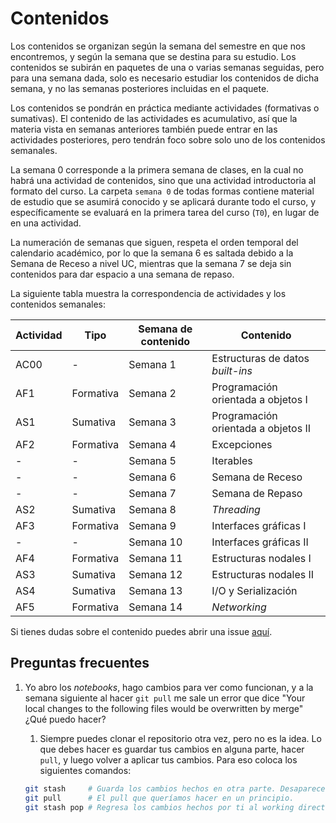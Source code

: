 # Contenidos

Los contenidos se organizan según la semana del semestre en que nos encontremos, y según la semana que se destina para su estudio. Los contenidos se subirán en paquetes de una o varias semanas seguidas, pero para una semana dada, solo es necesario estudiar los contenidos de dicha semana, y no las semanas posteriores incluidas en el paquete.

Los contenidos se pondrán en práctica mediante actividades (formativas o sumativas). El contenido de las actividades es acumulativo, así que la materia vista en semanas anteriores también puede entrar en las actividades posteriores, pero tendrán foco sobre solo uno de los contenidos semanales.

La semana 0 corresponde a la primera semana de clases, en la cual no habrá una actividad de contenidos, sino que una actividad introductoria al formato del curso. La carpeta `semana 0` de todas formas contiene material de estudio que se asumirá conocido y se aplicará durante todo el curso, y específicamente se evaluará en la primera tarea del curso (`T0`), en lugar de en una actividad.

La numeración de semanas que siguen, respeta el orden temporal del calendario académico, por lo que la semana 6 es saltada debido a la Semana de Receso a nivel UC, mientras que la semana 7 se deja sin contenidos para dar espacio a una semana de repaso.

La siguiente tabla muestra la correspondencia de actividades y los contenidos semanales:

| Actividad | Tipo      | Semana de contenido | Contenido                           |
| --------- | --------- | ------------------- | ----------------------------------- |
| AC00      | -         | Semana 1            | Estructuras de datos _built-ins_    |
| AF1       | Formativa | Semana 2            | Programación orientada a objetos I  |
| AS1       | Sumativa  | Semana 3            | Programación orientada a objetos II |
| AF2       | Formativa | Semana 4            | Excepciones                         |
| -         | -         | Semana 5            | Iterables                           |
| -         | -         | Semana 6            | Semana de Receso                    |
| -         | -         | Semana 7            | Semana de Repaso                    |
| AS2       | Sumativa  | Semana 8            | _Threading_                         |
| AF3       | Formativa | Semana 9            | Interfaces gráficas I               |
| -         | -         | Semana 10           | Interfaces gráficas II              |
| AF4       | Formativa | Semana 11           | Estructuras nodales I               |
| AS3       | Sumativa  | Semana 12           | Estructuras nodales II              |
| AS4       | Sumativa  | Semana 13           | I/O y Serialización                 |
| AF5       | Formativa | Semana 14           | _Networking_                        |


Si tienes dudas sobre el contenido puedes abrir una issue [aquí](https://github.com/IIC2233/Syllabus/issues).

## Preguntas frecuentes

1. Yo abro los _notebooks_, hago cambios para ver como funcionan, y a la semana siguiente al hacer `git pull` me sale un error que dice "Your local changes to the following files would be overwritten by merge" ¿Qué puedo hacer?

   1. Siempre puedes clonar el repositorio otra vez, pero no es la idea. Lo que debes hacer es guardar tus cambios en alguna parte, hacer `pull`, y luego volver a aplicar tus cambios. Para eso coloca los siguientes comandos:

     ```bash
     git stash     # Guarda los cambios hechos en otra parte. Desaparecen del working directory.
     git pull      # El pull que queríamos hacer en un principio.
     git stash pop # Regresa los cambios hechos por ti al working directory.
     ```